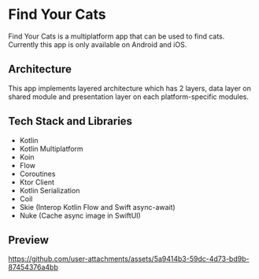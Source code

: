 # Find Your Cats
Find Your Cats is a multiplatform app that can be used to find cats. Currently this app is only available on Android and iOS.

## Architecture
This app implements layered architecture which has 2 layers, data layer on shared module and presentation layer on each platform-specific modules.

## Tech Stack and Libraries
- Kotlin
- Kotlin Multiplatform
- Koin
- Flow
- Coroutines
- Ktor Client
- Kotlin Serialization
- Coil
- Skie (Interop Kotlin Flow and Swift async-await)
- Nuke (Cache async image in SwiftUI)

## Preview
https://github.com/user-attachments/assets/5a9414b3-59dc-4d73-bd9b-87454376a4bb


